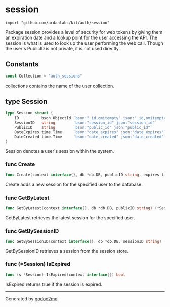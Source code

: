 
# session
    import "github.com/ardanlabs/kit/auth/session"

Package session provides a level of security for web tokens by giving them an
expiration date and a lookup point for the user accessing the API. The session
is what is used to look up the user performing the web call. Though the user's
PublicID is not private, it is not used directly.




## Constants
``` go
const Collection = "auth_sessions"
```
collections contains the name of the user collection.




## type Session
``` go
type Session struct {
    ID          bson.ObjectId `bson:"_id,omitempty" json:"_id,omitempty"`
    SessionID   string        `bson:"session_id" json:"session_id"`
    PublicID    string        `bson:"public_id" json:"public_id"`
    DateExpires time.Time     `bson:"date_expires" json:"date_expires"`
    DateCreated time.Time     `bson:"date_created" json:"date_created"`
}
```
Session denotes a user's session within the system.









### func Create
``` go
func Create(context interface{}, db *db.DB, publicID string, expires time.Duration) (*Session, error)
```
Create adds a new session for the specified user to the database.


### func GetByLatest
``` go
func GetByLatest(context interface{}, db *db.DB, publicID string) (*Session, error)
```
GetByLatest retrieves the latest session for the specified user.


### func GetBySessionID
``` go
func GetBySessionID(context interface{}, db *db.DB, sessionID string) (*Session, error)
```
GetBySessionID retrieves a session from the session store.




### func (\*Session) IsExpired
``` go
func (s *Session) IsExpired(context interface{}) bool
```
IsExpired returns true if the session is expired.









- - -
Generated by [godoc2md](http://godoc.org/github.com/davecheney/godoc2md)